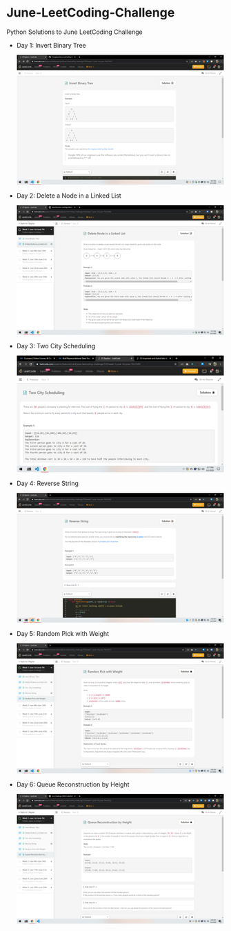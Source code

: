 # June-LeetCoding-Challenge
Python Solutions to June LeetCoding Challenge

<ul>
    <li>
            <p>Day 1: Invert Binary Tree</p>
            <img src="./questions/day1.png" alt="Day1 question">
    </li>
    <li>
            <p>Day 2: Delete a Node in a Linked List</p>
            <img src="./questions/day2.png" alt="Day2 question">
    </li>
    <li>
            <p>Day 3: Two City Scheduling</p>
            <img src="./questions/day3.png" alt="Day3 question">
    </li>
    <li>
            <p>Day 4: Reverse String</p>
            <img src="./questions/day4.png" alt="Day4 question">
    </li>
    <li>
            <p>Day 5: Random Pick with Weight</p>
            <img src="./questions/day5.png" alt="Day5 question">
    </li>
    <li>
            <p>Day 6: Queue Reconstruction by Height</p>
            <img src="./questions/day6.png" alt="Day6 question">
    </li>
</ul>
